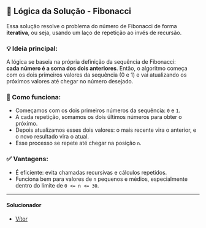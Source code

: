 ## 🧠 Lógica da Solução - Fibonacci

Essa solução resolve o problema do número de Fibonacci de forma **iterativa**, ou seja, usando um laço de repetição ao invés de recursão.

### 💡 Ideia principal:

A lógica se baseia na própria definição da sequência de Fibonacci:  
**cada número é a soma dos dois anteriores**. Então, o algoritmo começa com os dois primeiros valores da sequência (0 e 1) e vai atualizando os próximos valores até chegar no número desejado.

### 🔄 Como funciona:

- Começamos com os dois primeiros números da sequência: `0` e `1`.
- A cada repetição, somamos os dois últimos números para obter o próximo.
- Depois atualizamos esses dois valores: o mais recente vira o anterior, e o novo resultado vira o atual.
- Esse processo se repete até chegar na posição `n`.

### ✅ Vantagens:

- É eficiente: evita chamadas recursivas e cálculos repetidos.
- Funciona bem para valores de `n` pequenos e médios, especialmente dentro do limite de `0 <= n <= 30`.

---

#### Solucionador

- [Vítor](https://github.com/euvitorti)